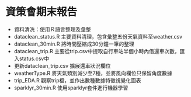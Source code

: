 # 資策會期末報告
* 資料清洗：使用Ｒ語言整理及彙整
* dataclean_status.R 主要資料清理，包含彙整五份天氣資料至weather.csv
* dataclean_30min.R 將時間壓縮成30分鐘一筆的整理
* dataclean_trip.R 主要從trip.csv中提取自行車站半個小時內借還車次數，匯入status.csv中
* 更新dataclean_trip.csv 擴展還車狀況欄位
* weatherType.R 將天氣類別減少至7種，並將風向欄位只保留角度數據
* trip_EDA.R 觀察trip檔，並作出數種數據特徵視覺化圖表
* sparklyr_30min.R 使用sparklyr套件進行機器學習
